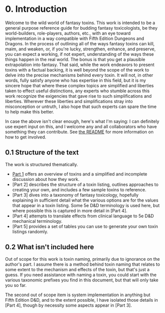 # 0. Introduction

Welcome to the wild world of fantasy toxins. This work is intended to be a general purpose reference guide for budding fantasy toxicologists, be they world-builders, role-players, authors, etc., with an eye toward implementation in a way compatible with Fifth Edition Dungeons and Dragons. In the process of outlining all of the ways fantasy toxins can kill, maim, and weaken, or, if you're lucky, strengthen, enhance, and preserve, you can expect a working, if not expert, understanding of the ways these things happen in the real world. The bonus is that you get a plausible extrapolation into fantasy. That said, while the work endeavors to present toxins with a factual backing, it is well beyond the scope of the work to delve into the precise mechanisms behind every toxin. It will not, in other words, fully satisfy anyone who has expertise in this field, but it is my sincere hope that where these complex topics are simplified and liberties taken to effect useful distinctions, any experts who stumble across this work recognize the exigencies that gave rise to such simplifications and liberties. Wherever these liberties and simplifications stray into misconception or untruth, I also hope that such experts can spare the time to help make this better.

In case the above isn't clear enough, here's what I'm saying: I can definitely use expert input on this, and I welcome any and all collaborators who have something they can contribute. See [the README](https://github.com/HilltownStudios/toxinomicon/blob/master/README.md) for more information on how to get involved.

## 0.1 Structure of the text

The work is structured thematically. 

* [Part 1](https://github.com/HilltownStudios/toxinomicon/blob/master/1.toxicology-101.md) offers an overview of toxins and a simplified and incomplete discussion about how they work.
* [Part 2] describes the structure of a toxin listing, outlines approaches to creating your own, and includes a few sample toxins to reference.
* [Part 3] dives into a taxonomy of fantasy toxicology, hopefully explaining in sufficient detail what the various options are for the values that appear in a toxin listing. Some 5e D&D terminology is used here, but where possible this is captured in more detail in [Part 4].
* [Part 4] attempts to translate effects from clinical language to 5e D&D mechanical terminology.
* [Part 5] provides a set of tables you can use to generate your own toxin listings randomly. 

## 0.2 What isn't included here

Out of scope for this work is toxin naming, primarily due to ignorance on the author's part. I assume there is a method behind toxin naming that relates to some extent to the mechanism and effects of the toxin, but that's just a guess. If you need assistance with naming a toxin, you could start with the various taxonomic prefixes you find in this document, but that will only take you so far. 

The second out of scope item is system implementation in anything but Fifth Edition D&D, and to the extent possible, I have isolated those details in [Part 4], though by necessity some aspects appear in [Part 3].
